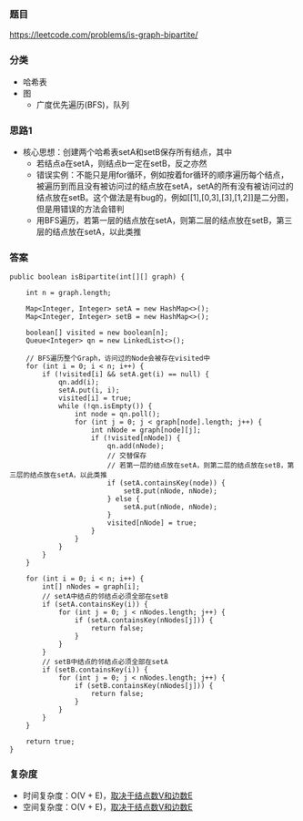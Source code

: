 ### 题目
https://leetcode.com/problems/is-graph-bipartite/

### 分类
* 哈希表
* 图
    * 广度优先遍历(BFS)，队列

### 思路1
* 核心思想：创建两个哈希表setA和setB保存所有结点，其中
    * 若结点a在setA，则结点b一定在setB，反之亦然
    * 错误实例：不能只是用for循环，例如按着for循环的顺序遍历每个结点，被遍历到而且没有被访问过的结点放在setA，setA的所有没有被访问过的结点放在setB。这个做法是有bug的，例如[[1],[0,3],[3],[1,2]]是二分图，但是用错误的方法会错判
    * 用BFS遍历，若第一层的结点放在setA，则第二层的结点放在setB，第三层的结点放在setA，以此类推

### 答案
```
public boolean isBipartite(int[][] graph) {
    
    int n = graph.length;
    
    Map<Integer, Integer> setA = new HashMap<>();
    Map<Integer, Integer> setB = new HashMap<>();
    
    boolean[] visited = new boolean[n];
    Queue<Integer> qn = new LinkedList<>();
    
    // BFS遍历整个Graph，访问过的Node会被存在visited中
    for (int i = 0; i < n; i++) {
        if (!visited[i] && setA.get(i) == null) {
            qn.add(i);
            setA.put(i, i);
            visited[i] = true;
            while (!qn.isEmpty()) {
                int node = qn.poll();
                for (int j = 0; j < graph[node].length; j++) {
                    int nNode = graph[node][j];
                    if (!visited[nNode]) {
                        qn.add(nNode);
                        // 交替保存
                        // 若第一层的结点放在setA，则第二层的结点放在setB，第三层的结点放在setA，以此类推
                        if (setA.containsKey(node)) {
                            setB.put(nNode, nNode);
                        } else {
                            setA.put(nNode, nNode);
                        }
                        visited[nNode] = true;
                    }
                }
            }
        }
    }
    
    for (int i = 0; i < n; i++) {
        int[] nNodes = graph[i];
        // setA中结点的邻结点必须全部在setB
        if (setA.containsKey(i)) {
            for (int j = 0; j < nNodes.length; j++) {
                if (setA.containsKey(nNodes[j])) {
                    return false;
                }
            }
        }
        // setB中结点的邻结点必须全部在setA
        if (setB.containsKey(i)) {
            for (int j = 0; j < nNodes.length; j++) {
                if (setB.containsKey(nNodes[j])) {
                    return false;
                }
            }
        }
    }
    
    return true;
}
```

### 复杂度
* 时间复杂度：O(V + E)，[取决于结点数V和边数E](https://github.com/HolmesJJ/CS2040S-Data-Structures-and-Algorithms/wiki/Breadth-First-Search(BFS)-and-Depth-First-Search(DFS))
* 空间复杂度：O(V + E)，[取决于结点数V和边数E](https://github.com/HolmesJJ/CS2040S-Data-Structures-and-Algorithms/wiki/Breadth-First-Search(BFS)-and-Depth-First-Search(DFS))
